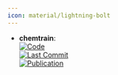 ```yaml
---
icon: material/lightning-bolt
---
```


- **chemtrain**:   
	[![Code](https://img.shields.io/github/stars/tummfm/chemtrain?style=for-the-badge&logo=github)](https://github.com/tummfm/chemtrain)  
	[![Last Commit](https://img.shields.io/github/last-commit/tummfm/chemtrain?style=for-the-badge&logo=github)](https://github.com/tummfm/chemtrain)  
	[![Publication](https://img.shields.io/badge/Publication-Citations:0-blue?style=for-the-badge&logo=bookstack)](https://doi.org/10.48550/arXiv.2408.15852)  
